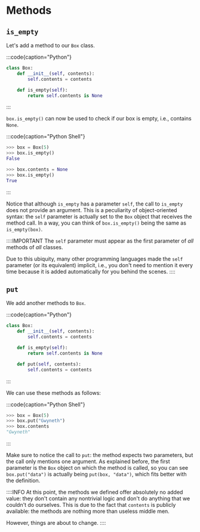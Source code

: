 # Methods

## `is_empty`

Let's add a method to our `Box` class.

:::code{caption="Python"}

```python
class Box:
    def __init__(self, contents):
        self.contents = contents

    def is_empty(self):
        return self.contents is None
```

:::

`box.is_empty()` can now be used to check if our box is empty, i.e., contains `None`.

:::code{caption="Python Shell"}

```python
>>> box = Box(5)
>>> box.is_empty()
False

>>> box.contents = None
>>> box.is_empty()
True
```

:::

Notice that although `is_empty` has a parameter `self`, the call to `is_empty` does not provide an argument.
This is a peculiarity of object-oriented syntax: the `self` parameter is actually set to the `Box` object that receives the method call.
In a way, you can think of `box.is_empty()` being the same as `is_empty(box)`.

::::IMPORTANT
The `self` parameter must appear as the first parameter of *all* methods of *all* classes.

Due to this ubiquity, many other programming languages made the `self` parameter (or its equivalent) implicit, i.e., you don't need to mention it every time because it is added automatically for you behind the scenes.
::::


## `put`

We add another methods to `Box`.

:::code{caption="Python"}

```python
class Box:
    def __init__(self, contents):
        self.contents = contents

    def is_empty(self):
        return self.contents is None

    def put(self, contents):
        self.contents = contents
```

:::

We can use these methods as follows:

:::code{caption="Python Shell"}

```python
>>> box = Box(5)
>>> box.put("Gwyneth")
>>> box.contents
"Gwyneth"
```

:::

Make sure to notice the call to `put`: the method expects two parameters, but the call only mentions one argument.
As explained before, the first parameter is the `Box` object on which the method is called, so you can see `box.put("data")` is actually being `put(box, "data")`, which fits better with the definition.

::::INFO
At this point, the methods we defined offer absolutely no added value: they don't contain any nontrivial logic and don't do anything that we couldn't do ourselves.
This is due to the fact that `contents` is publicly available: the methods are nothing more than useless middle men.

However, things are about to change.
::::
